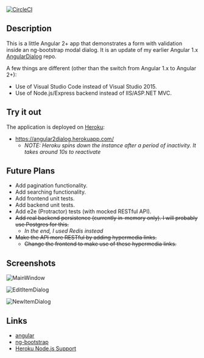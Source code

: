 [![CircleCI](https://circleci.com/gh/taylorjg/Angular2Dialog.svg?style=svg)](https://circleci.com/gh/taylorjg/Angular2Dialog)

## Description

This is a little Angular 2+ app that demonstrates a form with validation inside an ng-bootstrap modal dialog.
It is an update of my earlier Angular 1.x [AngularDialog](https://github.com/taylorjg/AngularDialog) repo.

A few things are different (other than the switch from Angular 1.x to Angular 2+):

* Use of Visual Studio Code instead of Visual Studio 2015.
* Use of Node.js/Express backend instead of IIS/ASP.NET MVC.

## Try it out

The application is deployed on [Heroku](https://www.heroku.com/):

* https://angular2dialog.herokuapp.com/
    * _NOTE: Heroku spins down the instance after a period of inactivity. It takes around 10s to reactivate_

## Future Plans

* Add pagination functionality.
* Add searching functionality.
* Add frontend unit tests.
* Add backend unit tests.
* Add e2e (Protractor) tests (with mocked RESTful API).
* ~~Add real backend persistence (currently in-memory only). I will probably use Postgres for this.~~
    * _In the end, I used Redis instead_
* ~~Make the API more RESTful by adding hypermedia links.~~
    * ~~Change the frontend to make use of these hypermedia links.~~

## Screenshots

![MainWindow](Screenshots/MainWindow.png)

![EditItemDialog](Screenshots/EditItemDialog.png)

![NewItemDialog](Screenshots/NewItemDialog.png)

## Links

* [angular](https://angular.io/)
* [ng-bootstrap](https://ng-bootstrap.github.io)
* [Heroku Node.js Support](https://devcenter.heroku.com/articles/nodejs-support)
